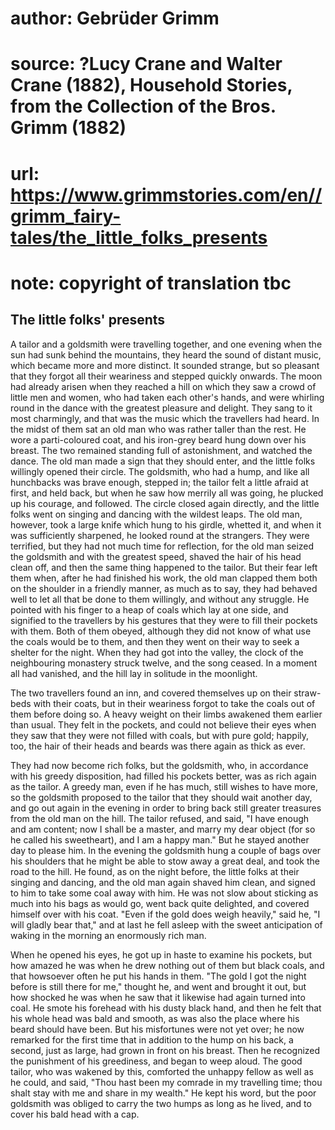 # author: Gebrüder Grimm
# source: ?Lucy Crane and Walter Crane (1882), Household Stories, from the Collection of the Bros. Grimm (1882)
# url: https://www.grimmstories.com/en//grimm_fairy-tales/the_little_folks_presents
# note: copyright of translation tbc

## The little folks' presents 

A tailor and a goldsmith were travelling together, and one evening when
the sun had sunk behind the mountains, they heard the sound of distant
music, which became more and more distinct. It sounded strange, but so
pleasant that they forgot all their weariness and stepped quickly
onwards. The moon had already arisen when they reached a hill on which
they saw a crowd of little men and women, who had taken each other's
hands, and were whirling round in the dance with the greatest pleasure
and delight.
They sang to it most charmingly, and that was the music which the
travellers had heard. In the midst of them sat an old man who was rather
taller than the rest. He wore a parti-coloured coat, and his iron-grey
beard hung down over his breast. The two remained standing full of
astonishment, and watched the dance. The old man made a sign that they
should enter, and the little folks willingly opened their circle. The
goldsmith, who had a hump, and like all hunchbacks was brave enough,
stepped in; the tailor felt a little afraid at first, and held back, but
when he saw how merrily all was going, he plucked up his courage, and
followed. The circle closed again directly, and the little folks went on
singing and dancing with the wildest leaps. The old man, however, took a
large knife which hung to his girdle, whetted it, and when it was
sufficiently sharpened, he looked round at the strangers. They were
terrified, but they had not much time for reflection, for the old man
seized the goldsmith and with the greatest speed, shaved the hair of his
head clean off, and then the same thing happened to the tailor. But
their fear left them when, after he had finished his work, the old man
clapped them both on the shoulder in a friendly manner, as much as to
say, they had behaved well to let all that be done to them willingly,
and without any struggle. He pointed with his finger to a heap of coals
which lay at one side, and signified to the travellers by his gestures
that they were to fill their pockets with them. Both of them obeyed,
although they did not know of what use the coals would be to them, and
then they went on their way to seek a shelter for the night. When they
had got into the valley, the clock of the neighbouring monastery struck
twelve, and the song ceased. In a moment all had vanished, and the hill
lay in solitude in the moonlight.

The two travellers found an inn, and covered themselves up on their
straw-beds with their coats, but in their weariness forgot to take the
coals out of them before doing so. A heavy weight on their limbs
awakened them earlier than usual. They felt in the pockets, and could
not believe their eyes when they saw that they were not filled with
coals, but with pure gold; happily, too, the hair of their heads and
beards was there again as thick as ever.

They had now become rich folks, but the goldsmith, who, in accordance
with his greedy disposition, had filled his pockets better, was as rich
again as the tailor. A greedy man, even if he has much, still wishes to
have more, so the goldsmith proposed to the tailor that they should wait
another day, and go out again in the evening in order to bring back
still greater treasures from the old man on the hill. The tailor
refused, and said, "I have enough and am content; now I shall be a
master, and marry my dear object (for so he called his sweetheart), and
I am a happy man." But he stayed another day to please him. In the
evening the goldsmith hung a couple of bags over his shoulders that he
might be able to stow away a great deal, and took the road to the hill.
He found, as on the night before, the little folks at their singing and
dancing, and the old man again shaved him clean, and signed to him to
take some coal away with him. He was not slow about sticking as much
into his bags as would go, went back quite delighted, and covered
himself over with his coat. "Even if the gold does weigh heavily,"
said he, "I will gladly bear that," and at last he fell asleep with
the sweet anticipation of waking in the morning an enormously rich man.

When he opened his eyes, he got up in haste to examine his pockets, but
how amazed he was when he drew nothing out of them but black coals, and
that howsoever often he put his hands in them. "The gold I got the
night before is still there for me," thought he, and went and brought
it out, but how shocked he was when he saw that it likewise had again
turned into coal. He smote his forehead with his dusty black hand, and
then he felt that his whole head was bald and smooth, as was also the
place where his beard should have been. But his misfortunes were not yet
over; he now remarked for the first time that in addition to the hump on
his back, a second, just as large, had grown in front on his breast.
Then he recognized the punishment of his greediness, and began to weep
aloud. The good tailor, who was wakened by this, comforted the unhappy
fellow as well as he could, and said, "Thou hast been my comrade in my
travelling time; thou shalt stay with me and share in my wealth." He
kept his word, but the poor goldsmith was obliged to carry the two humps
as long as he lived, and to cover his bald head with a cap.
